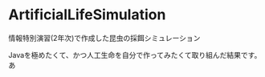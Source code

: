 ArtificialLifeSimulation
========================

情報特別演習(2年次)で作成した昆虫の採餌シミュレーション  

Javaを極めたくて、かつ人工生命を自分で作ってみたくて取り組んだ結果です。
あ
